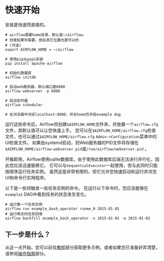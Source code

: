 # 快速开始

安装是快速而直接的。

```
# airflow需要home目录，默认是~/airflow，
# 但是如果你需要，放在其它位置也是可以的
# (可选)
export AIRFLOW_HOME = ~/airflow

# 使用pip从pypi安装
pip install apache-airflow

# 初始化数据库
airflow initdb

# 启动web服务器，默认端口是8080
airflow webserver -p 8080

# 启动定时器
airflow scheduler

# 在浏览器中浏览localhost:8080，并在home页开启example dag
```

运行这些命令后，Airflow将创建`$AIRFLOW_HOME`文件夹，并放置一个`airflow.cfg`文件，其默认值可以让您快速上手。 您可以在`$AIRFLOW_HOME/airflow.cfg`检查文件，也可以通过`$AIRFLOW_HOME/airflow.cfg` `Admin->Configuration`菜单中的UI检查文件。 如果由systemd启动，则Web服务器的PID文件将存储在`$AIRFLOW_HOME/airflow-webserver.pid`或`/run/airflow/webserver.pid` 。

开箱即用，Airflow使用sqlite数据库，由于使用此数据库后端无法进行并行化，因此您应该迅速替换它。 它可以与`SequentialExecutor`一起使用，但与此同时只能按顺序运行任务实例。 虽然这是非常有限的，但它允许您快速启动和运行并浏览UI和命令行实用程序。

以下是一些将触发一些任务实例的命令。 在运行以下命令时，您应该能够在`example1` DAG中看到任务的状态发生变化。

```
# 运行第一个任务实例
airflow run example_bash_operator runme_0 2015-01-01
# 运行两天的任务回填
airflow backfill example_bash_operator -s 2015-01-01 -e 2015-01-02
```

## 下一步是什么？

从这一点开始，您可以前往[教程](tutorial.html)部分获取更多示例，或者如果您已准备好弄清楚，请参阅[操作指南](howto/index.html)部分。
